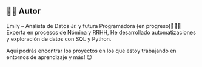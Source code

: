 ## 👩‍💻 Autor

Emily – Analista de Datos Jr. y futura Programadora (en progreso)👩‍💻💖  
Experta en procesos de Nómina y RRHH, He desarrollado automatizaciones y exploración de datos con SQL y Python. 

Aquí podrás encontrar los proyectos en los que estoy trabajando en entornos de aprendizaje y más! 😉
